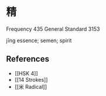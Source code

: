# 精
Frequency 435
General Standard 3153

jīng
essence; semen; spirit

## References
- [[HSK 4]]
- [[14 Strokes]]
- [[米 Radical]]